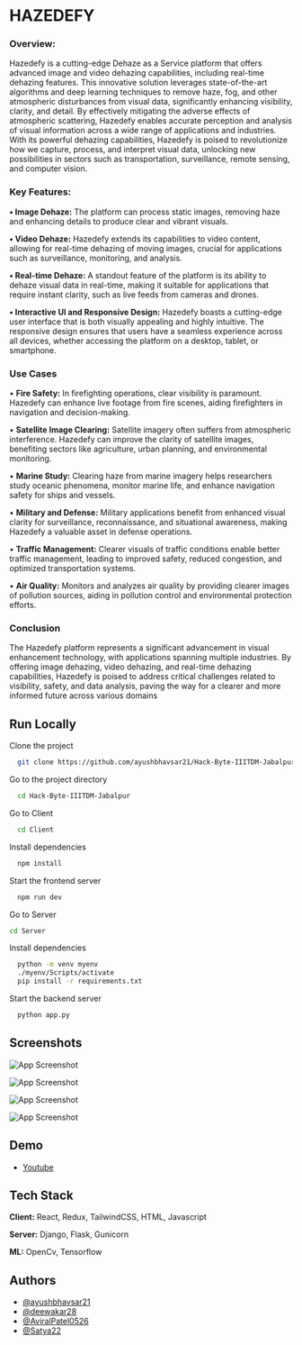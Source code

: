 
# HAZEDEFY

### Overview:

Hazedefy is a cutting-edge Dehaze as a Service platform that offers advanced image and video dehazing capabilities, including real-time dehazing features. This innovative solution leverages state-of-the-art algorithms and deep learning techniques to remove haze, fog, and other atmospheric disturbances from visual data, significantly enhancing visibility, clarity, and detail. By effectively mitigating the adverse effects of atmospheric scattering, Hazedefy enables accurate perception and analysis of visual information across a wide range of applications and industries. With its powerful dehazing capabilities, Hazedefy is poised to revolutionize how we capture, process, and interpret visual data, unlocking new possibilities in sectors such as transportation, surveillance, remote sensing, and computer vision.



### Key Features:

**• Image Dehaze:** The platform can process static images, removing haze and enhancing details to produce clear and vibrant visuals.

**• Video Dehaze:** Hazedefy extends its capabilities to video content, allowing for real-time dehazing of moving images, crucial for applications such as surveillance, monitoring, and analysis.

**• Real-time Dehaze:** A standout feature of the platform is its ability to dehaze visual data in real-time, making it suitable for applications that require instant clarity, such as live feeds from cameras and drones.

**• Interactive UI and Responsive Design:** Hazedefy boasts a cutting-edge user interface that is both visually appealing and highly intuitive. The responsive design ensures that users have a seamless experience across all devices, whether accessing the platform on a desktop, tablet, or smartphone.

### Use Cases

• **Fire Safety:** In firefighting operations, clear visibility is paramount. Hazedefy can enhance live footage from fire scenes, aiding firefighters in navigation and decision-making.

• **Satellite Image Clearing:** Satellite imagery often suffers from atmospheric interference. Hazedefy can improve the clarity of satellite images, benefiting sectors like agriculture, urban planning, and environmental monitoring.

• **Marine Study:** Clearing haze from marine imagery helps researchers study oceanic phenomena, monitor marine life, and enhance navigation safety for ships and vessels.

• **Military and Defense:** Military applications benefit from enhanced visual clarity for surveillance, reconnaissance, and situational awareness, making Hazedefy a valuable asset in defense operations.

• **Traffic Management:** Clearer visuals of traffic conditions enable better traffic management, leading to improved safety, reduced congestion, and optimized transportation systems.

• **Air Quality:** Monitors and analyzes air quality by providing clearer images of pollution sources, aiding in pollution control and environmental protection efforts.

### Conclusion

The Hazedefy platform represents a significant advancement in visual enhancement technology, with applications spanning multiple industries. By offering image dehazing, video dehazing, and real-time dehazing capabilities, Hazedefy is poised to address critical challenges related to visibility, safety, and data analysis, paving the way for a clearer and more informed future across various domains

## Run Locally

Clone the project

```bash
  git clone https://github.com/ayushbhavsar21/Hack-Byte-IIITDM-Jabalpur
```

Go to the project directory

```bash
  cd Hack-Byte-IIITDM-Jabalpur
```

Go to Client  

```bash
  cd Client
```

Install dependencies

```bash
  npm install
```

Start the frontend server

```bash
  npm run dev
```

Go to Server
  ```bash
  cd Server
```

Install dependencies

```bash
  python -m venv myenv
  ./myenv/Scripts/activate  
  pip install -r requirements.txt 
```

Start the backend server

```bash
  python app.py
```


## Screenshots

![App Screenshot](https://assets.devfolio.co/hackathons/996eb8ff28fb463aa2ce28d1729e4122/projects/976a0bca74b14a17a23a7e34c26413e4/2651e227-32db-400b-a2f7-571fcd49338b.jpeg)

![App Screenshot](https://devfolio.co/_next/image?url=https%3A%2F%2Fassets.devfolio.co%2Fhackathons%2F996eb8ff28fb463aa2ce28d1729e4122%2Fprojects%2F976a0bca74b14a17a23a7e34c26413e4%2F6c5101c1-ad64-4a98-8011-46fcab02ab92.png&w=1440&q=75)

![App Screenshot](https://devfolio.co/_next/image?url=https%3A%2F%2Fassets.devfolio.co%2Fhackathons%2F996eb8ff28fb463aa2ce28d1729e4122%2Fprojects%2F976a0bca74b14a17a23a7e34c26413e4%2Feff5a07d-ad20-4dc8-a6c9-3a4597020b86.png&w=1440&q=75)

![App Screenshot](https://devfolio.co/_next/image?url=https%3A%2F%2Fassets.devfolio.co%2Fhackathons%2F996eb8ff28fb463aa2ce28d1729e4122%2Fprojects%2F976a0bca74b14a17a23a7e34c26413e4%2F9c4d0b14-deeb-4157-9fb7-3ce4eca36901.png&w=1440&q=75)



## Demo
- [Youtube](https://youtu.be/VLvfvv1Fo9w?si=mAb1Ffesx7rzg1dv)



## Tech Stack

**Client:** React, Redux, TailwindCSS, HTML, Javascript

**Server:** Django, Flask, Gunicorn

**ML:** OpenCv, Tensorflow 


## Authors

- [@ayushbhavsar21](https://github.com/ayushbhavsar21)
- [@deewakar28](https://github.com/deewakar28)
- [@AviralPatel0526](https://github.com/AviralPatel0526)
- [@Satya22](https://github.com/Satya22-26)
